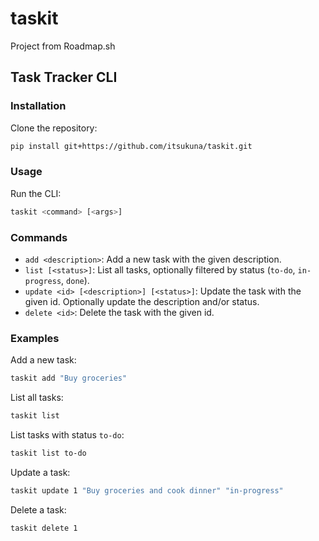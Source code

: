 # taskit
Project from Roadmap.sh

## Task Tracker CLI

### Installation

Clone the repository:
```sh
pip install git+https://github.com/itsukuna/taskit.git
```

### Usage

Run the CLI:
```sh
taskit <command> [<args>]
```

### Commands

- `add <description>`: Add a new task with the given description.
- `list [<status>]`: List all tasks, optionally filtered by status (`to-do`, `in-progress`, `done`).
- `update <id> [<description>] [<status>]`: Update the task with the given id. Optionally update the description and/or status.
- `delete <id>`: Delete the task with the given id.

### Examples

Add a new task:
```sh
taskit add "Buy groceries"
```

List all tasks:
```sh
taskit list
```

List tasks with status `to-do`:
```sh
taskit list to-do
```

Update a task:
```sh
taskit update 1 "Buy groceries and cook dinner" "in-progress"
```

Delete a task:
```sh
taskit delete 1
```
